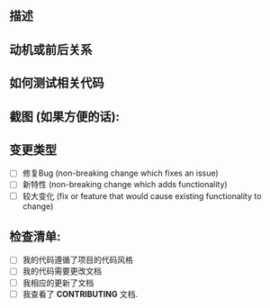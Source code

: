 <!--- 请在标题中简要描述你的更改 -->

## 描述
<!--- 详细描述你更改的内容 -->

## 动机或前后关系
<!--- 为什么要这么做？这么做解决了什么问题？ -->
<!--- 如果是修复问题，请在此粘贴链接 -->

## 如何测试相关代码
<!--- 请描述如何测试你的代码，包括你的测试环境和你的测试、你的代码产生的效果等等 -->

## 截图 (如果方便的话):

## 变更类型
<!--- 选择你的代码的类型，在前面的 `[ ]` 中填入一个 x 即可 -->
- [ ] 修复Bug (non-breaking change which fixes an issue)
- [ ] 新特性 (non-breaking change which adds functionality)
- [ ] 较大变化 (fix or feature that would cause existing functionality to change)

## 检查清单:
<!--- 提交前确保完成下述动作 -->
<!--- 如果你不清楚这些，不要害羞，向我们提问吧! -->
- [ ] 我的代码遵循了项目的代码风格
- [ ] 我的代码需要更改文档
- [ ] 我相应的更新了文档
- [ ] 我查看了 **CONTRIBUTING** 文档.

